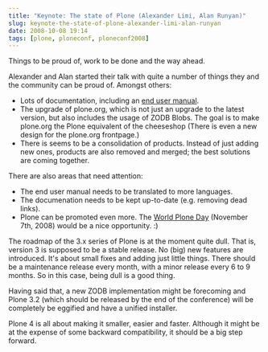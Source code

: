 ```yaml
---
title: "Keynote: The state of Plone (Alexander Limi, Alan Runyan)"
slug: keynote-the-state-of-plone-alexander-limi-alan-runyan
date: 2008-10-08 19:14
tags: [plone, ploneconf, ploneconf2008]
---
```


Things to be proud of, work to be done and the way ahead.

Alexander and Alan started their talk with quite a number of things
they and the community can be proud of. Amongst others:

- Lots of documentation, including an
  [end user manual](http://www.plonebook.info/).
- The upgrade of plone.org, which is not just an upgrade to the latest
  version, but also includes the usage of ZODB Blobs. The goal is to
  make plone.org the Plone equivalent of the cheeseshop (There is even
  a new design for the plone.org frontpage.)
- There is seems to be a consolidation of products. Instead of just
  adding new ones, products are also removed and merged; the best
  solutions are coming together.

There are also areas that need attention:

- The end user manual needs to be translated to more languages.
- The documenation needs to be kept up-to-date (e.g. removing dead
  links).
- Plone can be promoted even more. The
  [World Plone Day](http://plone.org/events/wpd/wpd) (November 7th,
  2008) would be a nice opportunity. :)

The roadmap of the 3.x series of Plone is at the moment quite
dull. That is, version 3 is supposed to be a stable release. No (big)
new features are introduced. It's about small fixes and adding just
little things. There should be a maintenance release every month, with
a minor release every 6 to 9 months. So in this case, being dull is a
good thing.

Having said that, a new ZODB implementation might be forecoming and
Plone 3.2 (which should be released by the end of the conference) will
be completely be eggified and have a unified installer.

Plone 4 is all about making it smaller, easier and faster. Although it
might be at the expense of some backward compatibility, it should be a
big step forward.
